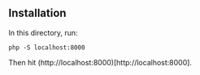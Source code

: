 ## Installation

In this directory, run: 

```
php -S localhost:8000
```

Then hit (http://localhost:8000)[http://localhost:8000].